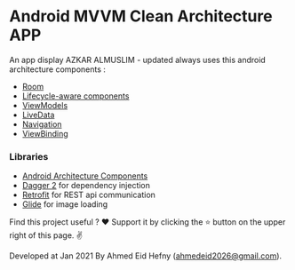 Android MVVM Clean Architecture APP
===================================

An app display AZKAR ALMUSLIM  - updated always
uses this android architecture components :

- [Room](https://developer.android.com/topic/libraries/architecture/room)
- [Lifecycle-aware components](https://developer.android.com/topic/libraries/architecture/lifecycle)
- [ViewModels](https://developer.android.com/topic/libraries/architecture/viewmodel)
- [LiveData](https://developer.android.com/topic/libraries/architecture/livedata)
- [Navigation](https://developer.android.com/topic/libraries/architecture/navigation/)
- [ViewBinding](https://developer.android.com/topic/libraries/view-binding)


### Libraries
* [Android Architecture Components][arch]
* [Dagger 2][dagger2] for dependency injection
* [Retrofit][retrofit] for REST api communication
* [Glide][glide] for image loading

[arch]: https://developer.android.com/arch
[dagger2]: https://google.github.io/dagger
[retrofit]: http://square.github.io/retrofit
[glide]: https://github.com/bumptech/glide


Find this project useful ? ❤️
Support it by clicking the ⭐ button on the upper right of this page. ✌️

Developed at Jan 2021 By Ahmed Eid Hefny (ahmedeid2026@gmail.com).

